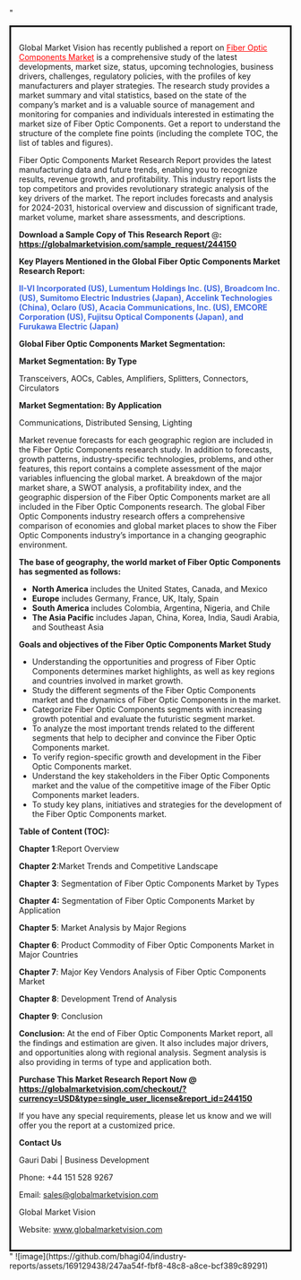 "<div style='border: 3px solid black; padding: 1em;'>

Global Market Vision has recently published a report on <a style='color: #ff0000;' href='https://globalmarketvision.com/reports/global-fiber-optic-components-market/244150'>Fiber Optic Components Market</a> is a comprehensive study of the latest developments, market size, status, upcoming technologies, business drivers, challenges, regulatory policies, with the profiles of key manufacturers and player strategies. The research study provides a market summary and vital statistics, based on the state of the company’s market and is a valuable source of management and monitoring for companies and individuals interested in estimating the market size of Fiber Optic Components. Get a report to understand the structure of the complete fine points (including the complete TOC, the list of tables and figures).

Fiber Optic Components Market Research Report provides the latest manufacturing data and future trends, enabling you to recognize results, revenue growth, and profitability. This industry report lists the top competitors and provides revolutionary strategic analysis of the key drivers of the market. The report includes forecasts and analysis for 2024-2031, historical overview and discussion of significant trade, market volume, market share assessments, and descriptions.

<strong>Download a Sample Copy of This Research Report </strong>@<strong>:</strong><strong> <a style='color: #ff0000;' href='https://globalmarketvision.com/sample_request/244150?utm_source=linkedinPulse&utm_medium=Bhagyashree&utm_campaign=Bhagyashree'><strong>https://globalmarketvision.com/sample_request/244150</strong></a></strong>

<strong>Key Players Mentioned in the Global Fiber Optic Components Market Research Report:</strong>

<strong style='color: #4169e1;'>II-VI Incorporated (US), Lumentum Holdings Inc. (US), Broadcom Inc. (US), Sumitomo Electric Industries (Japan), Accelink Technologies (China), Oclaro (US), Acacia Communications, Inc. (US), EMCORE Corporation (US), Fujitsu Optical Components (Japan), and Furukawa Electric (Japan)</strong>

<strong>Global Fiber Optic Components Market Segmentation:</strong>

<strong>Market Segmentation: By Type</strong>

Transceivers, AOCs, Cables, Amplifiers, Splitters, Connectors, Circulators

<strong>Market Segmentation: By Application</strong>

Communications, Distributed Sensing, Lighting

Market revenue forecasts for each geographic region are included in the Fiber Optic Components research study. In addition to forecasts, growth patterns, industry-specific technologies, problems, and other features, this report contains a complete assessment of the major variables influencing the global market. A breakdown of the major market share, a SWOT analysis, a profitability index, and the geographic dispersion of the Fiber Optic Components market are all included in the Fiber Optic Components research. The global Fiber Optic Components industry research offers a comprehensive comparison of economies and global market places to show the Fiber Optic Components industry’s importance in a changing geographic environment.

<strong>The base of geography, the world market of Fiber Optic Components has segmented as follows:</strong>
<ul>
  <li><strong>North America</strong> includes the United States, Canada, and Mexico</li>
  <li><strong>Europe</strong> includes Germany, France, UK, Italy, Spain</li>
  <li><strong>South America</strong> includes Colombia, Argentina, Nigeria, and Chile</li>
  <li><strong>The Asia Pacific</strong> includes Japan, China, Korea, India, Saudi Arabia, and Southeast Asia</li>
</ul>
<strong>Goals and objectives of the Fiber Optic Components Market Study</strong>
<ul>
  <li>Understanding the opportunities and progress of Fiber Optic Components determines market highlights, as well as key regions and countries involved in market growth.</li>
  <li>Study the different segments of the Fiber Optic Components market and the dynamics of Fiber Optic Components in the market.</li>
  <li>Categorize Fiber Optic Components segments with increasing growth potential and evaluate the futuristic segment market.</li>
  <li>To analyze the most important trends related to the different segments that help to decipher and convince the Fiber Optic Components market.</li>
  <li>To verify region-specific growth and development in the Fiber Optic Components market.</li>
  <li>Understand the key stakeholders in the Fiber Optic Components market and the value of the competitive image of the Fiber Optic Components market leaders.</li>
  <li>To study key plans, initiatives and strategies for the development of the Fiber Optic Components market.</li>
</ul>
<strong>Table of Content (TOC): </strong>

<strong>Chapter 1</strong>:Report Overview

<strong>Chapter 2</strong>:Market Trends and Competitive Landscape

<strong>Chapter 3</strong>: Segmentation of Fiber Optic Components Market by Types

<strong>Chapter 4:</strong> Segmentation of Fiber Optic Components Market by Application

<strong>Chapter 5</strong>: Market Analysis by Major Regions

<strong>Chapter 6</strong>: Product Commodity of Fiber Optic Components Market in Major Countries

<strong>Chapter 7</strong>: Major Key Vendors Analysis of Fiber Optic Components Market

<strong>Chapter 8</strong>: Development Trend of Analysis

<strong>Chapter 9</strong>: Conclusion

<strong>Conclusion:</strong> At the end of Fiber Optic Components Market report, all the findings and estimation are given. It also includes major drivers, and opportunities along with regional analysis. Segment analysis is also providing in terms of type and application both.

<strong>Purchase This Market Research Report Now @</strong><strong> <strong><a style='color: #ff0000;' href='https://globalmarketvision.com/checkout/?currency=USD&type=single_user_license&report_id=244150?utm_source=linkedinPulse&utm_medium=Bhagyashree&utm_campaign=Bhagyashree'>https://globalmarketvision.com/checkout/?currency=USD&type=single_user_license&report_id=244150</a></strong>
</strong>

If you have any special requirements, please let us know and we will offer you the report at a customized price.

<strong>Contact Us</strong>

Gauri Dabi | Business Development

Phone: +44 151 528 9267

Email: <a href='mailto:sales@globalmarketvision.com'>sales@globalmarketvision.com</a>

Global Market Vision

Website: <a href='http://www.globalmarketvision.com/'>www.globalmarketvision.com</a>

</div>"
![image](https://github.com/bhagi04/industry-reports/assets/169129438/247aa54f-fbf8-48c8-a8ce-bcf389c89291)

